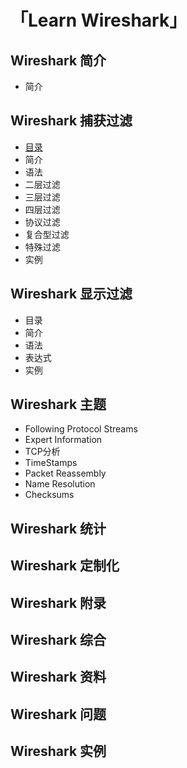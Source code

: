 # 「Learn Wireshark」
## Wireshark 简介
- 简介
## Wireshark 捕获过滤
- [目录](https://github.com/7ace/learnwireshark/blob/main/md/Wireshark%20%E7%AE%80%E4%BB%8B/%E7%AE%80%E4%BB%8B.md)
- 简介
- 语法
- 二层过滤
- 三层过滤
- 四层过滤
- 协议过滤
- 复合型过滤
- 特殊过滤
- 实例
## Wireshark 显示过滤
- 目录
- 简介
- 语法
- 表达式
- 实例
## Wireshark 主题
- Following Protocol Streams
- Expert Information
- TCP分析
- TimeStamps
- Packet Reassembly
- Name Resolution
- Checksums
## Wireshark 统计
## Wireshark 定制化
## Wireshark 附录
## Wireshark 综合
## Wireshark 资料
## Wireshark 问题
## Wireshark 实例
